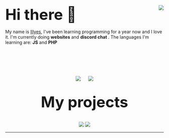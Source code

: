 
<img align="right" src="https://github-readme-stats.vercel.app/api?username=YvanMARTY&show_icons=true&hide_border=true" />
<font size="10">
<b>
Hi there 👋
</b>
</font>
<br />
<br />
My name is <a href="pseudo-dev.tk">Illyes</a>, I've been learning programming for a year now and I love it. I'm currently doing <strong>websites</strong> and <strong>discord chat </strong>. The languages I'm learning are: <strong>JS</strong> and <strong>PHP</strong>

<p align="center">
	<br />
	<br />
	<br />
	<br />
	<br />
	<a href="https://twitter.com/Pseudo_Illyes"><img src="http://img.shields.io/badge/Twitter-%40Pseudo&#95;Illyes-1DA1F2?style=for-the-badge" /></a>
	&nbsp;&nbsp;&nbsp;&nbsp;
	<a href="https://www.instagram.com/illyes.all/"><img src="http://img.shields.io/badge/Instagram-%40illyes.all-E1306C?style=for-the-badge" /></a>
	<br />
	<br />
	<br />
	<font size="10">
		<b>
			My projects
		</b>
	</font>
	<br />
	<br />
	<br />
	<a href="https://github.com/PseudoIllyes/Rem"><img src="https://github-readme-stats.vercel.app/api/pin/?username=PseudoIllyes&repo=rem" /></a>
	<a href="https://github.com/PseudoIllyes/ErazionBot"><img src="https://github-readme-stats.vercel.app/api/pin/?username=PseudoIllyes&repo=ErazionBot" /></a>
</p>

___
